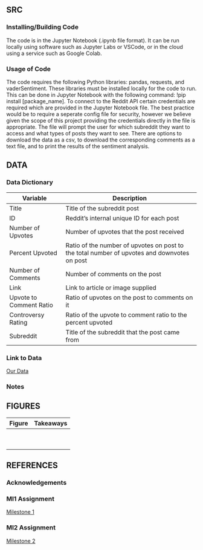 ## SRC

### Installing/Building Code

The code is in the Jupyter Notebook (.ipynb file format). It can be run locally using software such as Jupyter Labs or VSCode, or in the cloud using a service such as 
Google Colab.

### Usage of Code

The code requires the following Python libraries: pandas, requests, and vaderSentiment. These libraries must be installed locally for the code to run. This can be done
in Jupyter Notebook with the following command: !pip install [package_name]. To connect to the Reddit API certain credentials are required which are provided in the 
Jupyter Notebook file. The best practice would be to require a seperate config file for security, however we believe given the scope of this project providing the
credentials directly in the file is appropriate. The file will prompt the user for which subreddit they want to access and what types of posts they want to see. There
are options to download the data as a csv, to download the corresponding comments as a text file, and to print the results of the sentiment analysis.

## DATA

### Data Dictionary
| Variable | Description |
| -------- | ----------- |
| Title | Title of the subreddit post |
| ID | Reddit’s internal unique ID for each post |
| Number of Upvotes | Number of upvotes that the post received |
| Percent Upvoted | Ratio of the number of upvotes on post to the total number of upvotes and downvotes on post |
| Number of Comments | Number of comments on the post |
| Link | Link to article or image supplied |
| Upvote to Comment Ratio | Ratio of upvotes on the post to comments on it |
| Controversy Rating | Ratio of the upvote to comment ratio to the percent upvoted |
| Subreddit | Title of the subreddit that the post came from |

### Link to Data
[Our Data](https://github.com/jnm9aba/DS4002Project1/DATA)

### Notes

## FIGURES
| Figure | Takeaways |
| -------- | ----------- |
|  |  |
|  |  |
|  |  |
|  |  |
|  |  |
|  |  |
|  |  |
|  |  |
|  |  |

## REFERENCES

### Acknowledgements

### MI1 Assignment
[Milestone 1](https://docs.google.com/document/d/1_9VuEV5jnkA3g263__p-ZIY3Z7F7dS8qcF2a_IcWDRI/edit?usp=sharing)
### MI2 Assignment
[Milestone 2](https://docs.google.com/document/d/1ZprHGB9gfskv4LiUauzqac8v8GBv4s8Hgy-vTTQr54c/edit?usp=sharing)

